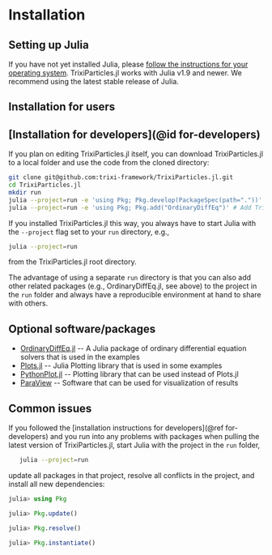 # Installation

## Setting up Julia
If you have not yet installed Julia, please [follow the instructions for your
operating system](https://julialang.org/downloads/platform/). TrixiParticles.jl works
with Julia v1.9 and newer. We recommend using the latest stable release of Julia.

## Installation for users


## [Installation for developers](@id for-developers)
If you plan on editing TrixiParticles.jl itself, you can download TrixiParticles.jl to a local folder and use the
code from the cloned directory:
```bash
git clone git@github.com:trixi-framework/TrixiParticles.jl.git
cd TrixiParticles.jl
mkdir run
julia --project=run -e 'using Pkg; Pkg.develop(PackageSpec(path="."))' # Install locally
julia --project=run -e 'using Pkg; Pkg.add("OrdinaryDiffEq")' # Add TrixiParticles.jl to `run` project
```

If you installed TrixiParticles.jl this way, you always have to start Julia with the `--project`
flag set to your `run` directory, e.g.,
```bash
julia --project=run
```
from the TrixiParticles.jl root directory.

The advantage of using a separate `run` directory is that you can also add other
related packages (e.g., OrdinaryDiffEq.jl, see above) to the project in the `run` folder
and always have a reproducible environment at hand to share with others.

## Optional software/packages
- [OrdinaryDiffEq.jl](https://github.com/SciML/OrdinaryDiffEq.jl) -- A Julia package of ordinary differential equation solvers that is used in the examples
- [Plots.jl](https://github.com/JuliaPlots/Plots.jl) -- Julia Plotting library that is used in some examples
- [PythonPlot.jl](https://github.com/JuliaPy/PythonPlot.jl) -- Plotting library that can be used instead of Plots.jl
- [ParaView](https://www.paraview.org/) -- Software that can be used for visualization of results

## Common issues

If you followed the [installation instructions for developers](@ref for-developers) and you
run into any problems with packages when pulling the latest version of TrixiParticles.jl,
start Julia with the project in the `run` folder,
```bash
   julia --project=run
```
update all packages in that project, resolve all conflicts in the project, and install all
new dependencies:
```julia
julia> using Pkg

julia> Pkg.update()

julia> Pkg.resolve()

julia> Pkg.instantiate()
```
